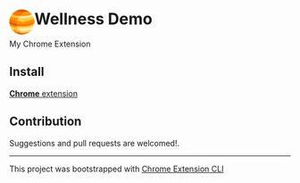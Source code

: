 # <img src="public/icons/icon_48.png" width="45" align="left"> Wellness Demo

My Chrome Extension


## Install

[**Chrome** extension]() <!-- TODO: Add chrome extension link inside parenthesis -->

## Contribution

Suggestions and pull requests are welcomed!.

---

This project was bootstrapped with [Chrome Extension CLI](https://github.com/dutiyesh/chrome-extension-cli)

